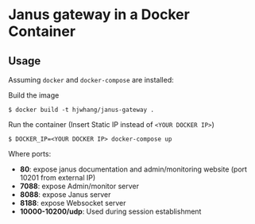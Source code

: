 # Janus gateway in a Docker Container


## Usage
Assuming `docker` and `docker-compose` are installed:

Build the image
```shell
$ docker build -t hjwhang/janus-gateway .
```

Run the container
(Insert Static IP instead of `<YOUR DOCKER IP>`)
```shell
$ DOCKER_IP=<YOUR DOCKER IP> docker-compose up
```

Where ports:
  - **80**: expose janus documentation and admin/monitoring website (port 10201 from external IP)
  - **7088**: expose Admin/monitor server
  - **8088**: expose Janus server
  - **8188**: expose Websocket server
  - **10000-10200/udp**: Used during session establishment


